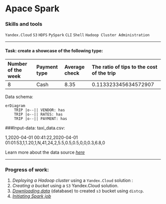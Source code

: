# Apace Spark

### Skills and tools
`Yandex.Cloud` `S3` `HDFS` `PySpark` `CLI` `Shell` `Hadoop Cluster Administration`                                            

---
#### Task: create a showcase of the following type:

| Number of the week | Payment type | Average check | The ratio of tips to the cost of the trip |
|:-------------------|:-------------|:--------------|:------------------------------------------|
| 8                  | Cash         | 	8.35         | 0.113323345634572907                      |


Data schema:

```mermaid
erDiagram
    TRIP |o--|| VENDOR: has
    TRIP |o--|| RATES: has
    TRIP |o--|| PAYMENT: has
```

###Input-data: taxi_data.csv:

1,2020-04-01 00:41:22,2020-04-01 01:01:53,1,1.20,1,N,41,24,2,5.5,0.5,0.5,0,0,0.3,6.8,0

Learn more about the data source [*here*][1]

---

### Progress of work:
1. *Deploying a Hadoop cluster* using a `Yandex.Cloud` solution :
2. *Creating a bucket* using a `S3` Yandex.Cloud solution.
3. [*Downloading data*][2] (database) to created `s3` bucket using `distcp`.
4. [*Initiating Spark job*][3]



[1]:https://registry.opendata.aws/nyc-tlc-trip-records-pds/
[2]:https://github.com/Amboss/Apache_spark/blob/master/scripts/download.sh
[3]:https://github.com/Amboss/Apache_spark/blob/master/scripts/spark.py
